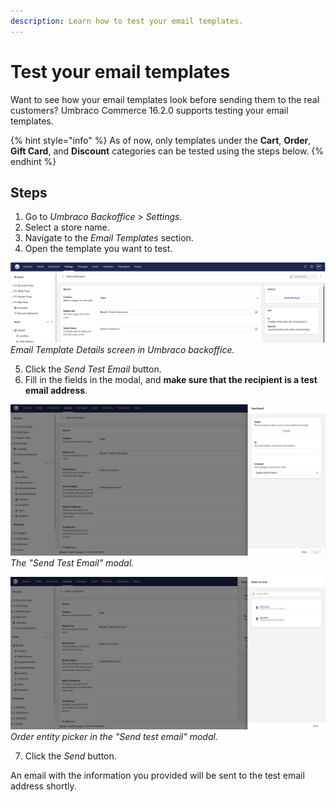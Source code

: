 ```yaml
---
description: Learn how to test your email templates.
---
```


# Test your email templates

Want to see how your email templates look before sending them to the real customers? Umbraco Commerce 16.2.0 supports testing your email templates. 

{% hint style="info" %}
As of now, only templates under the **Cart**, **Order**, **Gift Card**, and **Discount** categories can be tested using the steps below.
{% endhint %}

## Steps

1. Go to *Umbraco Backoffice* > *Settings*.
2. Select a store name.
3. Navigate to the *Email Templates* section.
4. Open the template you want to test.

![Email Template Details Screen](images/test-email-templates/0.email-template-details.png)  
*Email Template Details screen in Umbraco backoffice.*

5. Click the *Send Test Email* button.
6. Fill in the fields in the modal, and **make sure that the recipient is a test email address**.

![Send Test Email Modal](images/test-email-templates/1.send-test-email-modal.png)  
*The "Send Test Email" modal.*

![Order Entity Picker](images/test-email-templates/2.order-entity-picker.png)  
*Order entity picker in the "Send test email" modal.*

7. Click the *Send* button.

An email with the information you provided will be sent to the test email address shortly.
